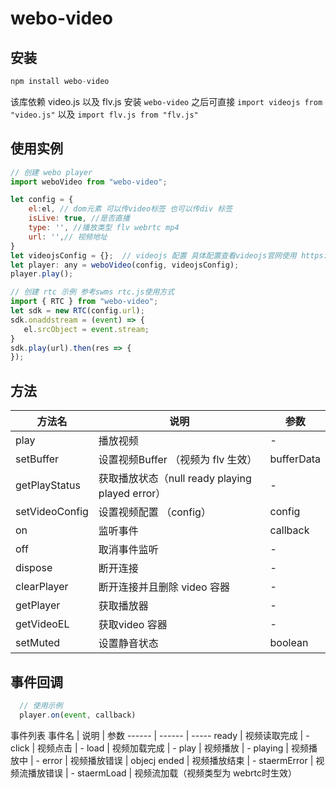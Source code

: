 # webo-video

## 安装
```javascript 
npm install webo-video
```
该库依赖 video.js 以及 flv.js 安装 `webo-video` 之后可直接 `import videojs from "video.js"` 以及 `import flv.js from "flv.js"`

## 使用实例
```javascript
// 创建 webo player
import weboVideo from "webo-video";

let config = {
    el:el, // dom元素 可以传video标签 也可以传div 标签
    isLive: true, //是否直播
    type: '', //播放类型 flv webrtc mp4
    url: '',// 视频地址
}
let videojsConfig = {};  // videojs 配置 具体配置查看videojs官网使用 https://docs.videojs.com/
let player: any = weboVideo(config, videojsConfig);
player.play();

// 创建 rtc 示例 参考swms rtc.js使用方式
import { RTC } from "webo-video";
let sdk = new RTC(config.url);
sdk.onaddstream = (event) => {
   el.srcObject = event.stream;
}
sdk.play(url).then(res => {
});
```

## 方法
方法名 | 说明 | 参数
----|----|---
play| 播放视频 | -
setBuffer | 设置视频Buffer （视频为 flv 生效）| bufferData
getPlayStatus | 获取播放状态（null  ready playing played error） | -
setVideoConfig | 设置视频配置 （config） | config
on | 监听事件 | callback
off| 取消事件监听 | -
dispose | 断开连接 | -
clearPlayer | 断开连接并且删除 video 容器 | -
getPlayer | 获取播放器 | -
getVideoEL | 获取video 容器 | -
setMuted | 设置静音状态 | boolean


## 事件回调
```javascript
  // 使用示例
  player.on(event, callback)
```
事件列表
事件名 | 说明 | 参数
------ | ------ | -----
ready | 视频读取完成 | -
click | 视频点击 | -
load | 视频加载完成 | -
play | 视频播放 | -
playing | 视频播放中 | -
error | 视频播放错误 | objecj
ended | 视频播放结束 | -
staermError | 视频流播放错误 | -
staermLoad | 视频流加载（视频类型为 webrtc时生效）



